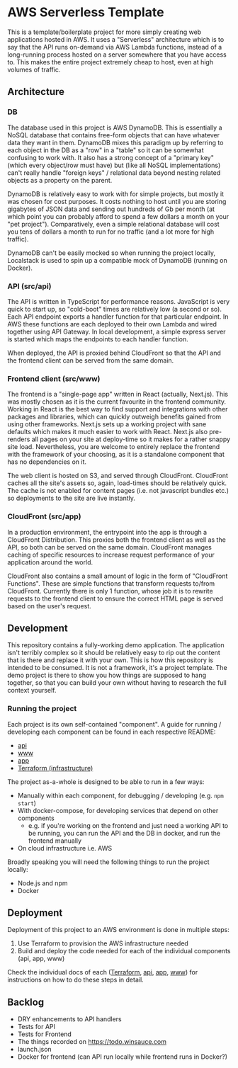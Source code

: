 # AWS Serverless Template

This is a template/boilerplate project for more simply creating web applications hosted in AWS. It uses a "Serverless" architecture which is to say that the API runs on-demand via AWS Lambda functions, instead of a long-running process hosted on a server somewhere that you have access to. This makes the entire project extremely cheap to host, even at high volumes of traffic.


## Architecture

### DB

The database used in this project is AWS DynamoDB. This is essentially a NoSQL database that contains free-form objects that can have whatever data they want in them. DynamoDB mixes this paradigm up by referring to each object in the DB as a "row" in a "table" so it can be somewhat confusing to work with. It also has a strong concept of a "primary key" (which every object/row must have) but (like all NoSQL implementations) can't really handle "foreign keys" / relational data beyond nesting related objects as a property on the parent.

DynamoDB is relatively easy to work with for simple projects, but mostly it was chosen for cost purposes. It costs nothing to host until you are storing gigabytes of JSON data and sending out hundreds of Gb per month (at which point you can probably afford to spend a few dollars a month on your "pet project"). Comparatively, even a simple relational database will cost you tens of dollars a month to run for no traffic (and a lot more for high traffic).

DynamoDB can't be easily mocked so when running the project locally, Localstack is used to spin up a compatible mock of DynamoDB (running on Docker).


### API (src/api)

The API is written in TypeScript for performance reasons. JavaScript is very quick to start up, so "cold-boot" times are relatively low (a second or so). Each API endpoint exports a handler function for that particular endpoint. In AWS these functions are each deployed to their own Lambda and wired together using API Gateway. In local development, a simple express server is started which maps the endpoints to each handler function.

When deployed, the API is proxied behind CloudFront so that the API and the frontend client can be served from the same domain.


### Frontend client (src/www)

The frontend is a "single-page app" written in React (actually, Next.js). This was mostly chosen as it is the current favourite in the frontend community. Working in React is the best way to find support and integrations with other packages and libraries, which can quickly outweigh benefits gained from using other frameworks. Next.js sets up a working project with sane defaults which makes it much easier to work with React. Next.js also pre-renders all pages on your site at deploy-time so it makes for a rather snappy site load. Nevertheless, you are welcome to entirely replace the frontend with the framework of your choosing, as it is a standalone component that has no dependencies on it.

The web client is hosted on S3, and served through CloudFront. CloudFront caches all the site's assets so, again, load-times should be relatively quick. The cache is not enabled for content pages (i.e. not javascript bundles etc.) so deployments to the site are live instantly.

### CloudFront (src/app)

In a production environment, the entrypoint into the app is through a CloudFront Distribution. This proxies both the frontend client as well as the API, so both can be served on the same domain. CloudFront manages caching of specific resources to increase request performance of your application around the world.

CloudFront also contains a small amount of logic in the form of "CloudFront Functions". These are simple functions that transform requests to/from CloudFront. Currently there is only 1 function, whose job it is to rewrite requests to the frontend client to ensure the correct HTML page is served based on the user's request.

## Development

This repository contains a fully-working demo application. The application isn't terribly complex so it should be relatively easy to rip out the content that is there and replace it with your own. This is how this repository is intended to be consumed. It is not a framework, it's a project template. The demo project is there to show you how things are supposed to hang together, so that you can build your own without having to research the full context yourself.


### Running the project

Each project is its own self-contained "component". A guide for running / developing each component can be found in each respective README:

  - [api](./src/api/README.md)
  - [www](./src/www/README.md)
  - [app](./src/app/README.md)
  - [Terraform (infrastructure)](./terraform/README.md)

The project as-a-whole is designed to be able to run in a few ways:

  - Manually within each component, for debugging / developing (e.g. `npm start`)
  - With docker-compose, for developing services that depend on other components
    - e.g. if you're working on the frontend and just need a working API to be running, you can run the API and the DB in docker, and run the frontend manually
  - On cloud infrastructure i.e. AWS

Broadly speaking you will need the following things to run the project locally:
  - Node.js and npm
  - Docker


## Deployment

Deployment of this project to an AWS environment is done in multiple steps:

1. Use Terraform to provision the AWS infrastructure needed
1. Build and deploy the code needed for each of the individual components (api, app, www)

Check the individual docs of each ([Terraform](./terraform/README.md), [api](./src/api/README.md), [app](./src/app/README.md), [www](./src/www/README.md)) for instructions on how to do these steps in detail.

## Backlog
  - DRY enhancements to API handlers
  - Tests for API
  - Tests for Frontend
  - The things recorded on https://todo.winsauce.com
  - launch.json
  - Docker for frontend (can API run locally while frontend runs in Docker?)